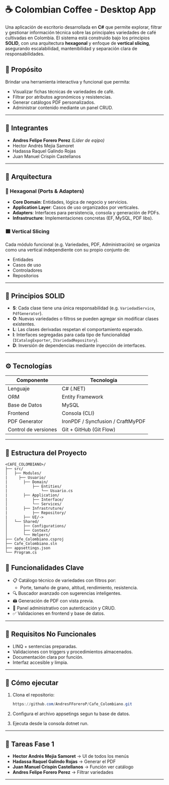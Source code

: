 # ☕ Colombian Coffee - Desktop App

Una aplicación de escritorio desarrollada en **C#** que permite explorar, filtrar y gestionar información técnica sobre las principales variedades de café cultivadas en Colombia. El sistema está construido bajo los principios **SOLID**, con una arquitectura **hexagonal** y enfoque de **vertical slicing**, asegurando escalabilidad, mantenibilidad y separación clara de responsabilidades.

## 📌 Propósito

Brindar una herramienta interactiva y funcional que permita:

- Visualizar fichas técnicas de variedades de café.
- Filtrar por atributos agronómicos y resistencias.
- Generar catálogos PDF personalizados.
- Administrar contenido mediante un panel CRUD.

---

## 👥 Integrantes

- **Andres Felipe Forero Perez** *(Líder de eqipo)*
- Hector Andrés Mejia Samoret
- Hadassa Raquel Galindo Rojas
- Juan Manuel Crispin Castellanos

---

## 🧱 Arquitectura

### 🔷 Hexagonal (Ports & Adapters)

- **Core Domain**: Entidades, lógica de negocio y servicios.
- **Application Layer**: Casos de uso organizados por verticales.
- **Adapters**: Interfaces para persistencia, consola y generación de PDFs.
- **Infrastructure**: Implementaciones concretas (EF, MySQL, PDF libs).

### 🟪 Vertical Slicing

Cada módulo funcional (e.g. Variedades, PDF, Administración) se organiza como una vertical independiente con su propio conjunto de:

- Entidades
- Casos de uso
- Controladores
- Repositorios

---

## 🧠 Principios SOLID

- **S**: Cada clase tiene una única responsabilidad (e.g. `VariedadService`, `PdfGenerator`).
- **O**: Nuevas variedades o filtros se pueden agregar sin modificar clases existentes.
- **L**: Las clases derivadas respetan el comportamiento esperado.
- **I**: Interfaces segregadas para cada tipo de funcionalidad (`ICatalogExporter`, `IVariedadRepository`).
- **D**: Inversión de dependencias mediante inyección de interfaces.

---

## ⚙️ Tecnologías

| Componente           | Tecnología                        |
| -------------------- | --------------------------------- |
| Lenguaje             | C# (.NET)                         |
| ORM                  | Entity Framework                  |
| Base de Datos        | MySQL                             |
| Frontend             | Consola (CLI)                     |
| PDF Generator        | IronPDF / Syncfusion / CraftMyPDF |
| Control de versiones | Git + GitHub (Git Flow)           |

---

## 📂 Estructura del Proyecto

```
<CAFE_COLOMBIANO>/
├── src/
│   ├── Modules/
|     ├── Usuario/
|		├── Domain/
|			├── Entities/
|				└── Usuario.cs
|		├── Application/
|			├── Interface/ 
│   		└── Services/
|		├── Infrastruture/
|			├── Repository/ 
|		├── UI/-> 
│   └── Shared/
│       ├── Configurations/
│       ├── Context/
│       └── Helpers/
├── Cafe_Colombiano.csproj
├── Cafe_Colombiano.sln
├── appsettings.json 
└── Program.cs
```

## 🔐 Funcionalidades Clave

- 📋 Catálogo técnico de variedades con filtros por:
  - Porte, tamaño de grano, altitud, rendimiento, resistencia.
- 🔍 Buscador avanzado con sugerencias inteligentes.
- 🖨️ Generación de PDF con vista previa.
- 🔧 Panel administrativo con autenticación y CRUD.
- ✅ Validaciones en frontend y base de datos.

---

## 📄 Requisitos No Funcionales

- LINQ + sentencias preparadas.
- Validaciones con triggers y procedimientos almacenados.
- Documentación clara por función.
- Interfaz accesible y limpia.

---

## 🚀 Cómo ejecutar

1. Clona el repositorio:

   ```powershell
   https://github.com/AndresFForeroP/Cafe_Colombiano.git
   ```

2. Configura el archivo appsetings segun tu base de datos.

3. Ejecuta desde la consola dotnet run.

---

## 📝 Tareas Fase 1

- **Hector Andrés Mejia Samoret** → UI de todos los menús  
- **Hadassa Raquel Galindo Rojas** → Generar el PDF  
- **Juan Manuel Crispin Castellanos** → Función ver catálogo  
- **Andres Felipe Forero Perez** → Filtrar variedades  

---